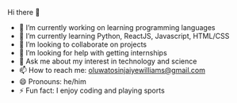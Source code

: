 Hi there 👋


- 🔭 I’m currently working on learning programming languages
- 🌱 I’m currently learning Python, ReactJS, Javascript, HTML/CSS
- 👯 I’m looking to collaborate on projects
- 🤔 I’m looking for help with getting internships
- 💬 Ask me about my interest in technology and science
- 📫 How to reach me: oluwatosinjaiyewilliams@gmail.com
- 😄 Pronouns: he/him
- ⚡ Fun fact: I enjoy coding and playing sports

